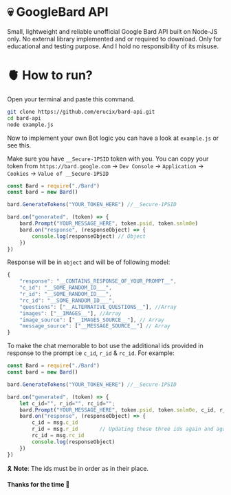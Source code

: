 # 💀 GoogleBard API
Small, lightweight and reliable unofficial Google Bard API built on Node-JS only. No external library implemented and or required to download. Only for educational and testing purpose. And I hold no responsibility of its misuse.
# 🫀 How to run?
Open your terminal and paste this command.
```bash
git clone https://github.com/erucix/bard-api.git
cd bard-api
node example.js
```

Now to implement your own Bot logic you can have a look at ```example.js``` or see this. 

Make sure you have  `__Secure-1PSID` token with you. You can copy your token from `https://bard.google.com` -> `Dev Console` -> `Application` -> `Cookies` -> `Value of __Secure-1PSID`

```javascript
const Bard = require("./Bard")
const bard = new Bard()

bard.GenerateTokens("YOUR_TOKEN_HERE") //__Secure-1PSID

bard.on("generated", (token) => {
	bard.Prompt("YOUR_MESSAGE_HERE", token.psid, token.snlm0e)
	bard.on("response", (responseObject) => {
		console.log(responseObject) // Object
	})
})
```

Response will be in `object` and will be of following model:
```javascript
{
	"response": "__CONTAINS_RESPONSE_OF_YOUR_PROMPT__",
	"c_id": "__SOME_RANDOM_ID___",
	"r_id": "__SOME_RANDOM_ID___",
	"rc_id": "__SOME_RANDOM_ID___",
	"questions": ["__ALTERNATIVE_QUESTIONS__"], //Array
    "images": ["__IMAGES__"], //Array
    "image_source": ["__IMAGES_SOURCE__"], // Array
    "message_source": ["__MESSAGE_SOURCE__"] // Array
}

```

To make the chat memorable to bot use the additional ids provided in response to the prompt i:e `c_id`, `r_id` & `rc_id`. For example:
```javascript
const Bard = require("./Bard")
const bard = new Bard()

bard.GenerateTokens("YOUR_TOKEN_HERE") //__Secure-1PSID

bard.on("generated", (token) => {
	let c_id="", r_id="", rc_id="";
	bard.Prompt("YOUR_MESSAGE_HERE", token.psid, token.snlm0e, c_id, r_id, rc_id)
	bard.on("response", (responseObject) => {
		c_id = msg.c_id
		r_id = msg.r_id       // Updating these three ids again and again
		rc_id = msg.rc_id
		console.log(responseObject)
	})
})
```
🎗️ **Note**: The ids must be in order as in their place. 

**Thanks for the time 💝**